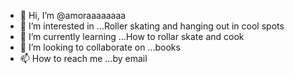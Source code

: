 - 👋 Hi, I’m @amoraaaaaaaa
- 👀 I’m interested in ...Roller skating and hanging out in cool spots
- 🌱 I’m currently learning ...How to rollar skate and cook
- 💞️ I’m looking to collaborate on ...books
- 📫 How to reach me ...by email

<!---
amoraaaaaaaa/amoraaaaaaaa is a ✨ special ✨ repository because its `README.md` (this file) appears on your GitHub profile.
You can click the Preview link to take a look at your changes.
--->

